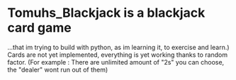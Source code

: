 # Tomuhs_Blackjack is a blackjack card game 
...that im trying to build with python, as im learning it, to exercise and learn.)
Cards are not yet implemented, everything is yet working thanks to random factor. (For example : There are unlimited amount of "2s" you can choose, the "dealer" wont run out of them)
